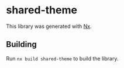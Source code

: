 # shared-theme

This library was generated with [Nx](https://nx.dev).

## Building

Run `nx build shared-theme` to build the library.

